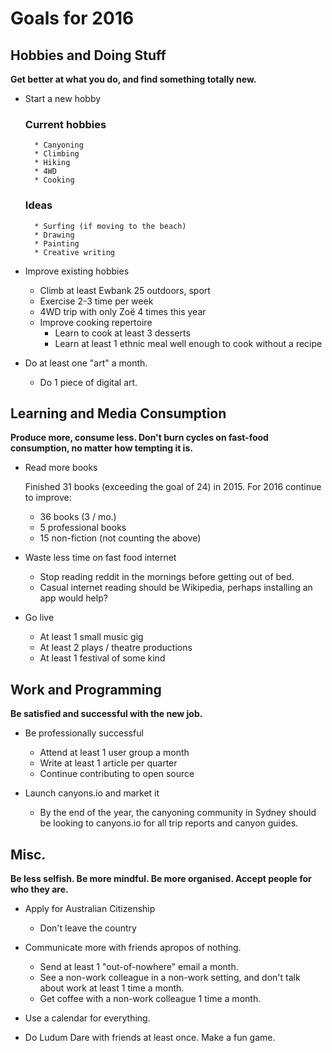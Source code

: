 # Goals for 2016

## Hobbies and Doing Stuff

**Get better at what you do, and find something totally new.**

* Start a new hobby

    ### Current hobbies
        * Canyoning
        * Climbing
        * Hiking
        * 4WD
        * Cooking

    ### Ideas
        * Surfing (if moving to the beach)
        * Drawing
        * Painting
        * Creative writing

* Improve existing hobbies
    * Climb at least Ewbank 25 outdoors, sport
    * Exercise 2-3 time per week
    * 4WD trip with only Zoë 4 times this year
    * Improve cooking repertoire
        * Learn to cook at least 3 desserts
        * Learn at least 1 ethnic meal well enough to cook without a recipe

* Do at least one "art" a month.
    * Do 1 piece of digital art.

## Learning and Media Consumption

**Produce more, consume less. Don't burn cycles on fast-food consumption, no
matter how tempting it is.**

* Read more books

    Finished 31 books (exceeding the goal of 24) in 2015. For 2016 continue
    to improve:

    * 36 books (3 / mo.)
    * 5 professional books
    * 15 non-fiction (not counting the above)

* Waste less time on fast food internet
    * Stop reading reddit in the mornings before getting out of bed.
    * Casual internet reading should be Wikipedia, perhaps installing an app
      would help?

* Go live
    * At least 1 small music gig
    * At least 2 plays / theatre productions
    * At least 1 festival of some kind

## Work and Programming

**Be satisfied and successful with the new job.**

* Be professionally successful
    * Attend at least 1 user group a month
    * Write at least 1 article per quarter
    * Continue contributing to open source

* Launch canyons.io and market it
    * By the end of the year, the canyoning community in Sydney should be
      looking to canyons.io for all trip reports and canyon guides.

## Misc.

**Be less selfish. Be more mindful. Be more organised. Accept people for who
they are.**

* Apply for Australian Citizenship
    * Don't leave the country

* Communicate more with friends apropos of nothing.
    * Send at least 1 "out-of-nowhere" email a month.
    * See a non-work colleague in a non-work setting, and don't talk about
      work at least 1 time a month.
    * Get coffee with a non-work colleague 1 time a month.

* Use a calendar for everything.

* Do Ludum Dare with friends at least once. Make a fun game.
